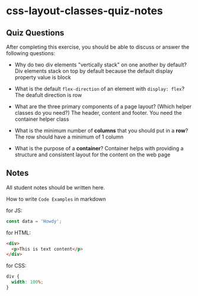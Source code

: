 # css-layout-classes-quiz-notes

## Quiz Questions

After completing this exercise, you should be able to discuss or answer the following questions:

- Why do two div elements "vertically stack" on one another by default?
  Div elements stack on top by default because the default display property value is block

- What is the default `flex-direction` of an element with `display: flex`?
  The deafult direction is row

- What are the three primary components of a page layout? (Which helper classes do you need?)
  The header, content and footer. You need the container helper class

- What is the minimum number of **columns** that you should put in a **row**?
  The row should have a minimum of 1 column

- What is the purpose of a **container**?
  Container helps with providing a structure and consistent layout for the content on the web page

## Notes

All student notes should be written here.

How to write `Code Examples` in markdown

for JS:

```javascript
const data = 'Howdy';
```

for HTML:

```html
<div>
  <p>This is text content</p>
</div>
```

for CSS:

```css
div {
  width: 100%;
}
```
